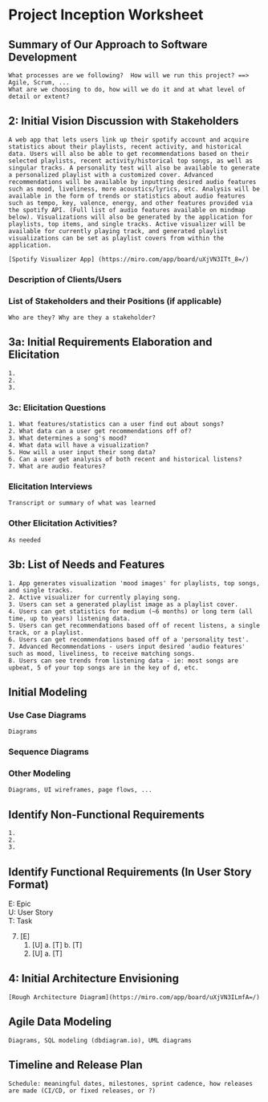 Project Inception Worksheet
=====================================



## Summary of Our Approach to Software Development
    What processes are we following?  How will we run this project? ==> Agile, Scrum, ...  
    What are we choosing to do, how will we do it and at what level of detail or extent?

## 2: Initial Vision Discussion with Stakeholders
    A web app that lets users link up their spotify account and acquire statistics about their playlists, recent activity, and historical data. Users will also be able to get recommendations based on their selected playlists, recent activity/historical top songs, as well as singular tracks. A personality test will also be available to generate a personalized playlist with a customized cover. Advanced recommendations will be available by inputting desired audio features such as mood, liveliness, more acoustics/lyrics, etc. Analysis will be available in the form of trends or statistics about audio features such as tempo, key, valence, energy, and other features provided via the spotify API. (Full list of audio features available on mindmap below). Visualizations will also be generated by the application for playlists, top items, and single tracks. Active visualizer will be available for currently playing track, and generated playlist visualizations can be set as playlist covers from within the application.

    [Spotify Visualizer App] (https://miro.com/app/board/uXjVN3ITt_8=/)

### Description of Clients/Users

### List of Stakeholders and their Positions (if applicable)
    Who are they? Why are they a stakeholder?

## 3a: Initial Requirements Elaboration and Elicitation
    1. 
    2.
    3.

### 3c: Elicitation Questions
    1. What features/statistics can a user find out about songs?
    2. What data can a user get recommendations off of?
    3. What determines a song's mood?
    4. What data will have a visualization?
    5. How will a user input their song data?
    6. Can a user get analysis of both recent and historical listens?
    7. What are audio features?
 
### Elicitation Interviews
    Transcript or summary of what was learned

### Other Elicitation Activities?
    As needed

## 3b: List of Needs and Features
    1. App generates visualization 'mood images' for playlists, top songs, and single tracks.
    2. Active visualizer for currently playing song.
    3. Users can set a generated playlist image as a playlist cover.
    4. Users can get statistics for medium (~6 months) or long term (all time, up to years) listening data.
    5. Users can get recommendations based off of recent listens, a single track, or a playlist.
    6. Users can get recommendations based off of a 'personality test'.
    7. Advanced Recommendations - users input desired 'audio features' such as mood, liveliness, to receive matching songs.
    8. Users can see trends from listening data - ie: most songs are upbeat, 5 of your top songs are in the key of d, etc.
  
## Initial Modeling

### Use Case Diagrams
    Diagrams

### Sequence Diagrams

### Other Modeling
    Diagrams, UI wireframes, page flows, ...

## Identify Non-Functional Requirements
    1.
    2.
    3.

## Identify Functional Requirements (In User Story Format)

E: Epic  
U: User Story  
T: Task  

7. [E] 
    1. [U]
        a. [T]
        b. [T]
    2. [U]
        a. [T]

## 4: Initial Architecture Envisioning
    [Rough Architecture Diagram](https://miro.com/app/board/uXjVN3ILmfA=/)

## Agile Data Modeling
    Diagrams, SQL modeling (dbdiagram.io), UML diagrams

## Timeline and Release Plan
    Schedule: meaningful dates, milestones, sprint cadence, how releases are made (CI/CD, or fixed releases, or ?)